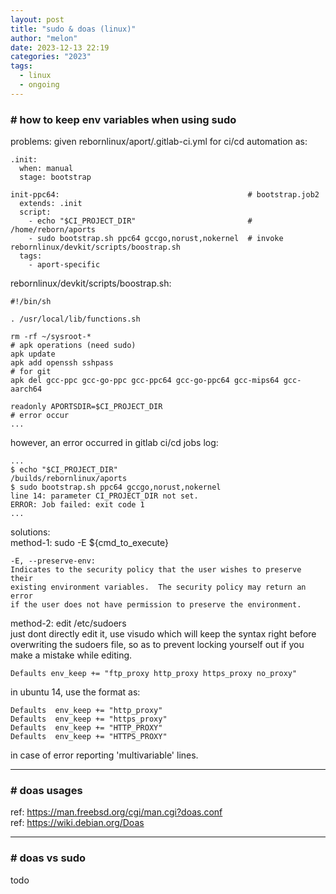 ```yaml
---
layout: post
title: "sudo & doas (linux)"
author: "melon"
date: 2023-12-13 22:19
categories: "2023"
tags:
  - linux
  - ongoing
---
```


### # how to keep env variables when using sudo
problems: given rebornlinux/aport/.gitlab-ci.yml for ci/cd automation as:
```text
.init:
  when: manual
  stage: bootstrap

init-ppc64:                                          # bootstrap.job2
  extends: .init
  script:
    - echo "$CI_PROJECT_DIR"                         # /home/reborn/aports
    - sudo bootstrap.sh ppc64 gccgo,norust,nokernel  # invoke rebornlinux/devkit/scripts/boostrap.sh
  tags:
    - aport-specific
```

rebornlinux/devkit/scripts/boostrap.sh:
```text
#!/bin/sh

. /usr/local/lib/functions.sh

rm -rf ~/sysroot-*                                                        # apk operations (need sudo)
apk update
apk add openssh sshpass                                                   # for git
apk del gcc-ppc gcc-go-ppc gcc-ppc64 gcc-go-ppc64 gcc-mips64 gcc-aarch64

readonly APORTSDIR=$CI_PROJECT_DIR                                        # error occur
...
```

however, an error occurred in gitlab ci/cd jobs log:
```text
...
$ echo "$CI_PROJECT_DIR"
/builds/rebornlinux/aports
$ sudo bootstrap.sh ppc64 gccgo,norust,nokernel
line 14: parameter CI_PROJECT_DIR not set.
ERROR: Job failed: exit code 1
...
```

solutions:  
method-1: sudo -E ${cmd_to_execute}
```text
-E, --preserve-env:
Indicates to the security policy that the user wishes to preserve their
existing environment variables.  The security policy may return an error
if the user does not have permission to preserve the environment.
```

method-2: edit /etc/sudoers  
just dont directly edit it, use visudo which will 
keep the syntax right before overwriting the sudoers file, so as to 
prevent locking yourself out if you make a mistake while editing.
```text
Defaults env_keep += "ftp_proxy http_proxy https_proxy no_proxy"
```
in ubuntu 14, use the format as:
```text
Defaults  env_keep += "http_proxy"
Defaults  env_keep += "https_proxy"
Defaults  env_keep += "HTTP_PROXY"
Defaults  env_keep += "HTTPS_PROXY"
```
in case of error reporting 'multivariable' lines.

<hr>

### # doas usages
ref: https://man.freebsd.org/cgi/man.cgi?doas.conf  
ref: https://wiki.debian.org/Doas

<hr>

### # doas vs sudo
todo
